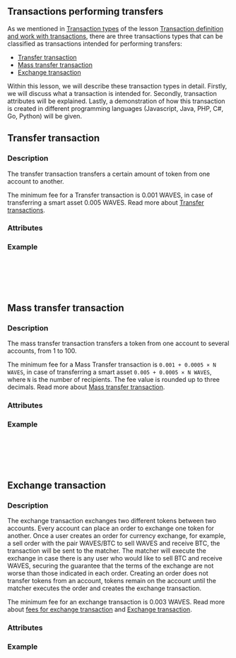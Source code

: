 ## Transactions performing transfers ##  

As we mentioned in [Transaction types]() of the lesson [Transaction definition and work with transactions](), there are three transactions types that can be classified as transactions intended for performing transfers:
- [Transfer transaction](#transfer-transaction)
- [Mass transfer transaction](#mass-transfer-transaction)  
- [Exchange transaction](#exchange-transaction)

Within this lesson, we will describe these transaction types in detail. Firstly, we will discuss what a transaction is intended for. Secondly, transaction attributes will be explained. Lastly, a demonstration of how this transaction is created in different programming languages (Javascript, Java, PHP, C#, Go, Python) will be given.

## Transfer transaction ##

### Description ###

The transfer transaction transfers a certain amount of token from one account to another.

The minimum fee for a Transfer transaction is 0.001 WAVES, in case of transferring a smart asset 0.005 WAVES. Read more about [Transfer transactions](https://docs.waves.tech/en/blockchain/transaction-type/transfer-transaction).

### Attributes ###

### Example ###


<CodeBlock>

```js
```
```java
```
```php
```
```csharp
```
```go
```
```python
```

</CodeBlock>

## Mass transfer transaction ##

### Description ###

The mass transfer transaction transfers a token from one account to several accounts, from 1 to 100.

The minimum fee for a Mass Transfer transaction is `0.001 + 0.0005 × N WAVES`, in case of transferring a smart asset `0.005 + 0.0005 × N WAVES`, where `N` is the number of recipients. The fee value is rounded up to three decimals. Read more about [Mass transfer transaction](https://docs.waves.tech/en/blockchain/transaction-type/mass-transfer-transaction).

### Attributes ###

### Example ###

<CodeBlock>

```js
```
```java
```
```php
```
```csharp
```
```go
```
```python
```

</CodeBlock>

## Exchange transaction ##

### Description ###

The exchange transaction exchanges two different tokens between two accounts. Every account can place an order to exchange one token for another. Once a user creates an order for currency exchange, for example, a sell order with the pair WAVES/BTC to sell WAVES and receive BTC, the transaction will be sent to the matcher. The matcher will execute the exchange in case there is any user who would like to sell BTC and receive WAVES, securing the guarantee that the terms of the exchange are not worse than those indicated in each order. Creating an order does not transfer tokens from an account, tokens remain on the account until the matcher executes the order and creates the exchange transaction.

The minimum fee for an exchange transaction is 0.003 WAVES. Read more about [fees for exchange transaction](https://docs.waves.tech/en/blockchain/transaction-type/exchange-transaction#transaction-fee) and [Exchange transaction](https://docs.waves.tech/en/blockchain/transaction-type/exchange-transaction).

### Attributes ###

### Example ###

<CodeBlock>

```js
```
```java
```
```php
```
```csharp
```
```go
```
```python
```

</CodeBlock>